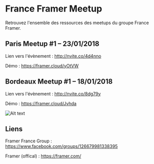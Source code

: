 # France Framer Meetup

Retrouvez l'ensemble des ressources des meetups du groupe France Framer.

## Paris Meetup #1 – 23/01/2018

Lien vers l'évènement : http://nvite.co/4d4nno

Démo : https://framer.cloud/yOtVW

## Bordeaux Meetup #1 – 18/01/2018

Lien vers l'évènement : http://nvite.co/8dg79y

Démo : https://framer.cloud/Jvhda

![Alt text](https://github.com/yannbellot/FranceFramerMeetup/blob/master/sreenShot_meetupDemo.png)

## Liens

Framer France Group : https://www.facebook.com/groups/126679981338395

Framer (offical) : https://framer.com/
